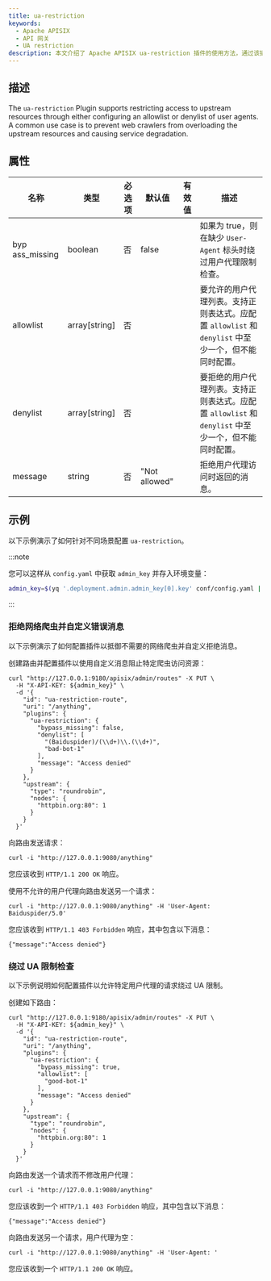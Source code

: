 ```yaml
---
title: ua-restriction
keywords:
  - Apache APISIX
  - API 网关
  - UA restriction
description: 本文介绍了 Apache APISIX ua-restriction 插件的使用方法，通过该插件可以将指定的 User-Agent 列入白名单或黑名单来限制对服务或路由的访问。
---
```


<!--
#
# Licensed to the Apache Software Foundation (ASF) under one or more
# contributor license agreements.  See the NOTICE file distributed with
# this work for additional information regarding copyright ownership.
# The ASF licenses this file to You under the Apache License, Version 2.0
# (the "License"); you may not use this file except in compliance with
# the License.  You may obtain a copy of the License at
#
#     http://www.apache.org/licenses/LICENSE-2.0
#
# Unless required by applicable law or agreed to in writing, software
# distributed under the License is distributed on an "AS IS" BASIS,
# WITHOUT WARRANTIES OR CONDITIONS OF ANY KIND, either express or implied.
# See the License for the specific language governing permissions and
# limitations under the License.
#
-->

<head>
  <link rel="canonical" href="https://docs.api7.ai/hub/ua-restriction" />
</head>

## 描述

The `ua-restriction` Plugin supports restricting access to upstream resources through either configuring an allowlist or denylist of user agents. A common use case is to prevent web crawlers from overloading the upstream resources and causing service degradation.

## 属性

| 名称    | 类型          | 必选项 | 默认值 | 有效值 | 描述                             |
| --------- | ------------- | ------ | ------ | ------ | -------------------------------- |
|byp​​ass_missing|boolean|否|false||如果为 true，则在缺少 `User-Agent` 标头时绕过用户代理限制检查。|
|allowlist|array[string]|否||| 要允许的用户代理列表。支持正则表达式。应配置 `allowlist` 和 `denylist` 中至少一个，但不能同时配置。|
|denylist|array[string]|否||| 要拒绝的用户代理列表。支持正则表达式。应配置 `allowlist` 和 `denylist` 中至少一个，但不能同时配置。|
|message|string|否| "Not allowed" || 拒绝用户代理访问时返回的消息。|

## 示例

以下示例演示了如何针对不同场景配置 `ua-restriction`。

:::note

您可以这样从 `config.yaml` 中获取 `admin_key` 并存入环境变量：

```bash
admin_key=$(yq '.deployment.admin.admin_key[0].key' conf/config.yaml | sed 's/"//g')
```

:::

### 拒绝网络爬虫并自定义错误消息

以下示例演示了如何配置插件以抵御不需要的网络爬虫并自定义拒绝消息。

创建路由并配置插件以使用自定义消息阻止特定爬虫访问资源：

```shell
curl "http://127.0.0.1:9180/apisix/admin/routes" -X PUT \
  -H "X-API-KEY: ${admin_key}" \
  -d '{
    "id": "ua-restriction-route",
    "uri": "/anything",
    "plugins": {
      "ua-restriction": {
        "bypass_missing": false,
        "denylist": [
          "(Baiduspider)/(\\d+)\\.(\\d+)",
          "bad-bot-1"
        ],
        "message": "Access denied"
      }
    },
    "upstream": {
      "type": "roundrobin",
      "nodes": {
        "httpbin.org:80": 1
      }
    }
  }'
```

向路由发送请求：

```shell
curl -i "http://127.0.0.1:9080/anything"
```

您应该收到 `HTTP/1.1 200 OK` 响应。

使用不允许的用户代理向路由发送另一个请求：

```shell
curl -i "http://127.0.0.1:9080/anything" -H 'User-Agent: Baiduspider/5.0'
```

您应该收到 `HTTP/1.1 403 Forbidden` 响应，其中包含以下消息：

```text
{"message":"Access denied"}
```

### 绕过 UA 限制检查

以下示例说明如何配置插件以允许特定用户代理的请求绕过 UA 限制。

创建如下路由：

```shell
curl "http://127.0.0.1:9180/apisix/admin/routes" -X PUT \
  -H "X-API-KEY: ${admin_key}" \
  -d '{
    "id": "ua-restriction-route",
    "uri": "/anything",
    "plugins": {
      "ua-restriction": {
        "bypass_missing": true,
        "allowlist": [
          "good-bot-1"
        ],
        "message": "Access denied"
      }
    },
    "upstream": {
      "type": "roundrobin",
      "nodes": {
        "httpbin.org:80": 1
      }
    }
  }'
```

向路由发送一个请求而不修改用户代理：

```shell
curl -i "http://127.0.0.1:9080/anything"
```

您应该收到一个 `HTTP/1.1 403 Forbidden` 响应，其中包含以下消息：

```text
{"message":"Access denied"}
```

向路由发送另一个请求，用户代理为空：

```shell
curl -i "http://127.0.0.1:9080/anything" -H 'User-Agent: '
```

您应该收到一个 `HTTP/1.1 200 OK` 响应。
